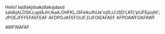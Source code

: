 Hello!
lajdlakjdsakjdlaksjdasd
saldkjALDSKJ;ajdAJH;lkaA;OHFKLJSFelkufhIJe'oijfLIJ'JSD'LKFj'pfJFEpojfd';JPOEJFFFEFAEFEAF
AFDPOJAFEFOIJF,DJFOIEAFAEF
AFPOAWFOAFAWF

AWFWAFAF
